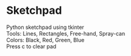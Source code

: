 # Sketchpad
Python sketchpad using tkinter    
Tools: Lines, Rectangles, Free-hand, Spray-can  
Colors: Black, Red, Green, Blue  
Press c to clear pad
